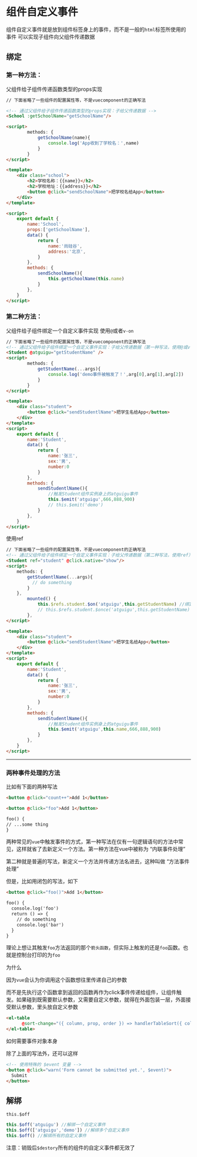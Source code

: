 # 组件自定义事件

组件自定义事件就是放到组件标签身上的事件，而不是一般的`html`标签所使用的事件 可以实现子组件向父组件传递数据

## 绑定

### 第一种方法：

父组件给子组件传递函数类型的props实现

```HTML
// 下面省略了一些组件的配置属性等，不是vuecomponent的正确写法

<!-- 通过父组件给子组件传递函数类型的props实现：子给父传递数据 -->
<School :getSchoolName="getSchoolName"/>

<script>
        methods: {
            getSchoolName(name){
                console.log('App收到了学校名：',name)
            }
        }
</script>
```

```html
<template>
    <div class="school">
        <h2>学校名称：{{name}}</h2>
        <h2>学校地址：{{address}}</h2>
        <button @click="sendSchoolName">把学校名给App</button>
    </div>
</template>

<script>
    export default {
        name:'School',
        props:['getSchoolName'],
        data() {
            return {
                name:'尚硅谷',
                address:'北京',
            }
        },
        methods: {
            sendSchoolName(){
                this.getSchoolName(this.name)
            }
        },
    }
</script>
```

### 第二种方法：

父组件给子组件绑定一个自定义事件实现 使用`@`或者`v-on`

```HTML
// 下面省略了一些组件的配置属性等，不是vuecomponent的正确写法
<!-- 通过父组件给子组件绑定一个自定义事件实现：子给父传递数据（第一种写法，使用@或v-on） -->
<Student @atguigu="getStudentName" />
<script>
        methods: {
            getStudentName(...args){
                console.log('demo事件被触发了！',arg[0],arg[1],arg[2])
            }
        }
</script>
```

```HTML
<template>
    <div class="student">
        <button @click="sendStudentlName">把学生名给App</button>
    </div>
</template>
<script>
    export default {
        name:'Student',
        data() {
            return {
                name:'张三',
                sex:'男',
                number:0
            }
        },
        methods: {
            sendStudentlName(){
                //触发Student组件实例身上的atguigu事件
                this.$emit('atguigu',666,888,900)
                // this.$emit('demo')
            }
        },
    }
</script>
```

使用ref

```HTML
// 下面省略了一些组件的配置属性等，不是vuecomponent的正确写法
<!-- 通过父组件给子组件绑定一个自定义事件实现：子给父传递数据（第二种写法，使用ref） -->
<Student ref="student" @click.native="show"/>
<script>
    methods: {
        getStudentlName(...args){
          // do something
        }
    },
        mounted() {
            this.$refs.student.$on('atguigu',this.getStudentName) //绑定自定义事件
            // this.$refs.student.$once('atguigu',this.getStudentName) //绑定自定义事件（一次性）
        },
</script>
```

```HTML
<template>
    <div class="student">
        <button @click="sendStudentlName">把学生名给App</button>
    </div>
</template>
<script>
    export default {
        name:'Student',
        data() {
            return {
                name:'张三',
                sex:'男',
                number:0
            }
        },
        methods: {
            sendStudentlName(){
                //触发Student组件实例身上的atguigu事件
                this.$emit('atguigu',this.name,666,888,900)
            }
        },
    }
</script>
```

---

### 两种事件处理的方法

比如有下面的两种写法

```html
<button @click="count++">Add 1</button>

<button @click="foo">Add 1</button>

foo() {
// ...some thing
}
```

两种常见的`vue`中触发事件的方式，第一种写法在仅有一句逻辑语句的方法中常见，这样就省了去新定义一个方法。第一种方法在vue中被称为 “内联事件处理”

第二种就是普遍的写法，新定义一个方法并传递方法名进去，这种叫做 “方法事件处理”

但是，比如用闭包的写法，如下

```html
<button @click="foo()">Add 1</button>

foo() {
  console.log('foo')
  return () => {
    // do something
    console.log('bar')
  }
}
```

理论上想让其触发`foo`方法返回的那个`箭头函数`，但实际上触发的还是`foo`函数。也就是控制台打印的为`foo`

为什么

因为`vue`会认为你调用这个函数想往里传递自己的参数

而不是先执行这个函数拿到返回的函数再作为click事件传递给组件，让组件触发。如果碰到既需要默认参数，又需要自定义参数，就得在外面包装一层，外面接受默认参数，里头放自定义参数

```html
<el-table
      @sort-change="({ column, prop, order }) => handlerTableSort({ column, prop, order }, dataForm, getDataList)">
</el-table>
```

如何需要事件对象本身

除了上面的写法外，还可以这样

```html
<!-- 使用特殊的 $event 变量 -->
<button @click="warn('Form cannot be submitted yet.', $event)">
  Submit
</button>
```

## 解绑

`this.$off`

```JavaScript
this.$off('atguigu') //解绑一个自定义事件
this.$off(['atguigu','demo']) //解绑多个自定义事件
this.$off() //解绑所有的自定义事件
```

注意：销毁后`$destory`所有的组件的自定义事件都无效了
